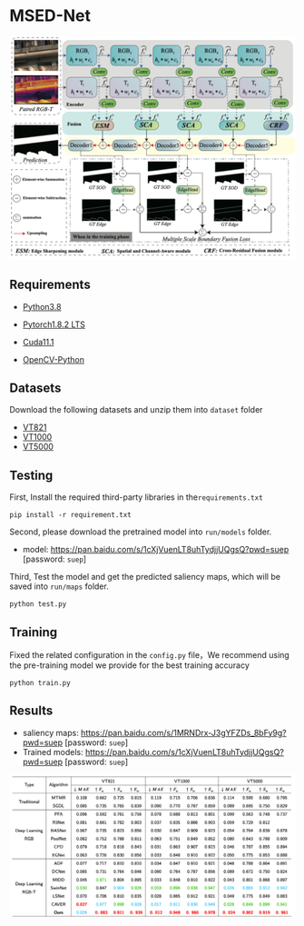 # MSED-Net

![](./img/1.jpg)

## Requirements

- [Python3.8](https://www.python.org/)

- [Pytorch1.8.2 LTS](https://pytorch.org/)

- [Cuda11.1](https://developer.nvidia.com/cuda-toolkit) 

- [OpenCV-Python](https://opencv.org/)

## Datasets

Download the following datasets and unzip them into `dataset` folder

- [VT821](https://arxiv.org/pdf/1701.02829.pdf)
- [VT1000](https://arxiv.org/pdf/1905.06741.pdf)
- [VT5000](https://arxiv.org/pdf/2007.03262.pdf)

## Testing

First, Install the required third-party libraries in the`requirements.txt`

```shell
pip install -r requirement.txt
```

Second, please download the pretrained model into `run/models` folder.

- model: https://pan.baidu.com/s/1cXjVuenLT8uhTydjjUQgsQ?pwd=suep [password: `suep`]

Third, Test the model and get the predicted saliency maps, which will be saved into `run/maps` folder.

```shell
python test.py
```

## Training

Fixed the related configuration in the `config.py` file，We recommend using the pre-training model we provide for the best training accuracy

```shell
python train.py
```

## Results

- saliency maps: https://pan.baidu.com/s/1MRNDrx-J3gYFZDs_8bFy9g?pwd=suep [password: `suep`] 
- Trained models: https://pan.baidu.com/s/1cXjVuenLT8uhTydjjUQgsQ?pwd=suep [password: `suep`] 

![](img/2.jpg)
